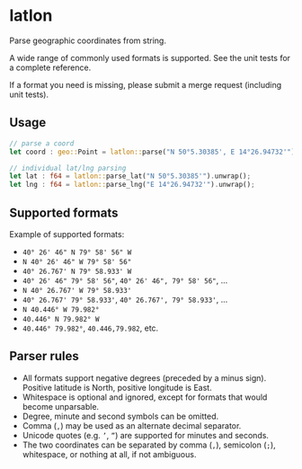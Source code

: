 # latlon

Parse geographic coordinates from string.

A wide range of commonly used formats is supported.
See the unit tests for a complete reference.

If a format you need is missing, please submit a merge request (including unit tests).

## Usage

```rust
// parse a coord
let coord : geo::Point = latlon::parse("N 50°5.30385', E 14°26.94732'").unwrap();

// individual lat/lng parsing
let lat : f64 = latlon::parse_lat("N 50°5.30385'").unwrap();
let lng : f64 = latlon::parse_lng("E 14°26.94732'").unwrap();
```

## Supported formats

Example of supported formats:

- `40° 26' 46" N 79° 58' 56" W`
- `N 40° 26' 46" W 79° 58' 56"`
- `40° 26.767' N 79° 58.933' W`
- `40° 26' 46" 79° 58' 56"`, `40° 26' 46", 79° 58' 56"`, ...
- `N 40° 26.767' W 79° 58.933'`
- `40° 26.767' 79° 58.933'`, `40° 26.767', 79° 58.933'`, ...
- `N 40.446° W 79.982°`
- `40.446° N 79.982° W`
- `40.446° 79.982°`, `40.446,79.982`, etc.

## Parser rules
- All formats support negative degrees (preceded by a minus sign). Positive latitude is North, positive longitude is East.
- Whitespace is optional and ignored, except for formats that would become unparsable.
- Degree, minute and second symbols can be omitted.
- Comma (`,`) may be used as an alternate decimal separator.
- Unicode quotes (e.g. `’`, `”`) are supported
  for minutes and seconds.
- The two coordinates can be separated by comma (`,`), semicolon (`;`), whitespace, or nothing
  at all, if not ambiguous.
